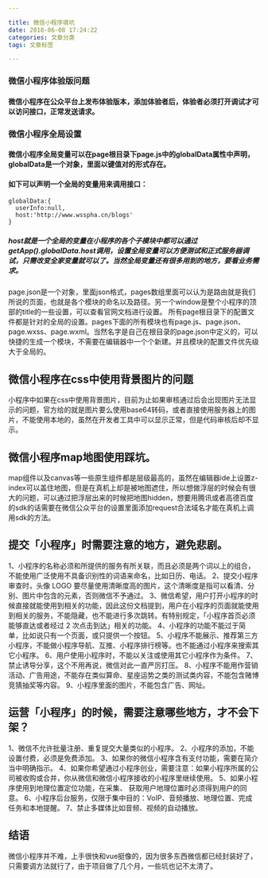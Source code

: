 ```yaml
---

title: 微信小程序填坑
date: 2018-06-08 17:24:22
categories: 文章分类
tags: 文章标签

---
```

### 微信小程序体验版问题
#### 微信小程序在公众平台上发布体验版本，添加体验者后，体验者必须打开调试才可以访问接口，正常发送请求。
### 微信小程序全局设置
<!--more-->
#### 微信小程序全局变量可以在page根目录下page.js中的globalData属性中声明，globalData是一个对象，里面以键值对的形式存在。
#### 如下可以声明一个全局的变量用来调用接口：
```
globalData:{
  userInfo:null,
  host:'http://www.wsspha.cn/blogs'
}
```
##### host就是一个全局的变量在小程序的各个子模块中都可以通过getApp().globalData.host调用，设置全局变量可以方便测试和正式服务器调试，只需改变全家变量就可以了。当然全局变量还有很多用到的地方，要看业务需求。
page.json是一个对象，里面json格式，pages数组里面可以认为是路由就是我们所说的页面，也就是各个模块的命名以及路径。另一个window是整个小程序的顶部的title的一些设置，可以查看官网文档进行设置。
所有page根目录下的配置文件都是针对的全局的设置。pages下面的所有模块也有page.js、page.json、page.wxss、page.wxml。当然名字是自己在根目录的page.json中定义的，可以快捷的生成一个模块，不需要在编辑器中一个个新建。并且模块的配置文件优先级大于全局的。
## 微信小程序在css中使用背景图片的问题
小程序中如果在css中使用背景图片，目前为止如果审核通过后会出现图片无法显示的问题，官方给的就是图片要么使用base64转码，或者直接使用服务器上的图片，不能使用本地的，虽然在开发者工具中可以显示正常，但是代码审核后却不显示。
## 微信小程序map地图使用踩坑。
map组件以及canvas等一些原生组件都是层级最高的，虽然在编辑器ide上设置z-index可以盖住地图，但是在真机上却是被地图遮住，所以想做浮层的时候会有很大的问题，可以通过把浮层出来的时候把地图hidden，想要用腾讯或者高德百度的sdk的话需要在微信公众平台的设置里面添加request合法域名才能在真机上调用sdk的方法。
## 提交「小程序」时需要注意的地方，避免悲剧。
1、小程序的名称必须和所提供的服务有所关联，而且必须是两个词以上的组合，不能使用广泛使用不具备识别性的词语来命名，比如日历、电话。
2、提交小程序审查时，头像 LOGO 要尽量使用清晰度高的图片，这个清晰度是指可以看清、分别、图片中包含的元素，否则微信不予通过。
3、微信希望，用户打开小程序的时候直接就能使用到相关的功能，因此这份文档提到，用户在小程序的页面就能使用到相关的服务，不能隐藏，也不能进行多次跳转。有特别规定，「小程序首页必须能够直达或者经过 2 次点击到达」相关的功能。
4、小程序的功能不能过于简单，比如说只有一个页面，或只提供一个按钮。
5、小程序不能展示、推荐第三方小程序，不能做小程序导航、互推、小程序排行榜等。也不能通过小程序来搜索其它小程序。
6、用户使用小程序时，不能以关注或使用其它小程序作为条件。
7、禁止诱导分享，这个不用再说，微信对此一直严厉打压。
8、小程序不能用作营销活动、广告用途，不能存在类似算命、星座运势之类的测试类内容，不能包含赌博竞猜抽奖等内容。
9、小程序里面的图片，不能包含广告、网址。
## 运营「小程序」的时候，需要注意哪些地方，才不会下架？
1、微信不允许批量注册、重复提交大量类似的小程序。
2、小程序的添加，不能设置付费，必须是免费添加。
3、如果你的微信小程序含有支付功能，需要在简介当中明确指示。
4、如果你希望通过小程序创业，需要注意：如果小程序所属的公司被收购或合并，你从微信和微信小程序接收的小程序里继续使用。
5、如果小程序使用到地理位置定位功能，在采集、 获取用户地理位置时必须得到用户的同意。
6、小程序后台服务，仅限于集中目的：VoIP、音频播放、地理位置、完成任务和本地提醒。
7、禁止多媒体比如音频、视频的自动播放。
## 结语
微信小程序并不难，上手很快和vue挺像的，因为很多东西微信都已经封装好了，只需要调方法就行了，由于项目做了几个月，一些坑也记不太清了。
